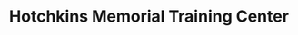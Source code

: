 ---
layout: base
permalink: locations/{{ California | slug }}/{{ Los Angeles | slug }}/{{ Hotchkins Memorial Training Center | punc | slug }}/
tags: locations
title: Hotchkins Memorial Training Center
---